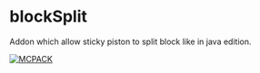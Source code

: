 # blockSplit
Addon which allow sticky piston to split block like in java edition.

[![MCPACK](https://github.com/WavePlayz/blockSplit/actions/workflows/pack.yml/badge.svg?branch=main)](https://github.com/WavePlayz/blockSplit/actions/workflows/pack.yml)


